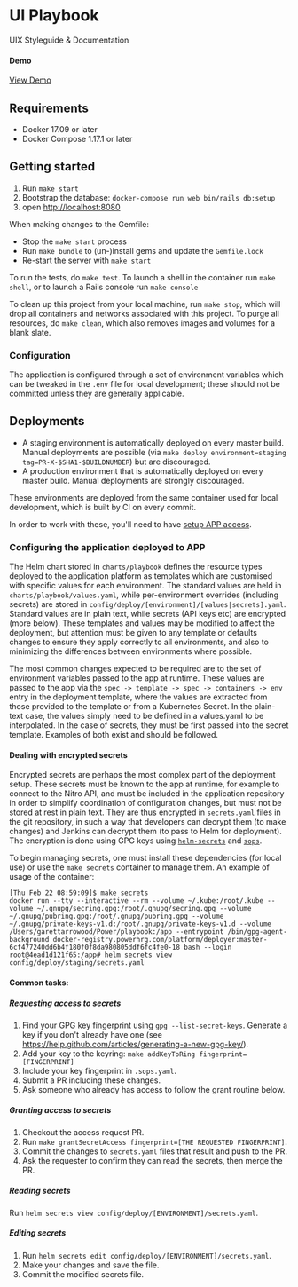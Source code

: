 # UI Playbook

UIX Styleguide & Documentation


#### Demo
[View Demo](http://afternoon-refuge-87160.herokuapp.com/)

## Requirements

- Docker 17.09 or later
- Docker Compose 1.17.1 or later

## Getting started

1. Run `make start`
1. Bootstrap the database: `docker-compose run web bin/rails db:setup`
1. open [http://localhost:8080](http://localhost:8080)

When making changes to the Gemfile:

* Stop the `make start` process
* Run `make bundle` to (un-)install gems and update the `Gemfile.lock`
* Re-start the server with `make start`

To run the tests, do `make test`. To launch a shell in the container run `make shell`, or to launch a Rails console run `make console`

To clean up this project from your local machine, run `make stop`, which will drop all containers and networks associated with this project. To purge all resources, do `make clean`, which also removes images and volumes for a blank slate.

### Configuration

The application is configured through a set of environment variables which can be tweaked in the `.env` file for local development; these should not be committed unless they are generally applicable.

## Deployments

* A staging environment is automatically deployed on every master build. Manual deployments are possible (via `make deploy environment=staging tag=PR-X-$SHA1-$BUILDNUMBER`) but are discouraged.
* A production environment that is automatically deployed on every master build. Manual deployments are strongly discouraged.

These environments are deployed from the same container used for local development, which is built by CI on every commit.

In order to work with these, you'll need to have [setup APP access](https://github.com/powerhome/APP#getting-access).

### Configuring the application deployed to APP

The Helm chart stored in `charts/playbook` defines the resource types deployed to the application platform as templates which are customised with specific values for each environment. The standard values are held in `charts/playbook/values.yaml`, while per-environment overrides (including secrets) are stored in `config/deploy/[environment]/[values|secrets].yaml`. Standard values are in plain text, while secrets (API keys etc) are encrypted (more below). These templates and values may be modified to affect the deployment, but attention must be given to any template or defaults changes to ensure they apply correctly to all environments, and also to minimizing the differences between environments where possible.

The most common changes expected to be required are to the set of environment variables passed to the app at runtime. These values are passed to the app via the `spec -> template -> spec -> containers -> env` entry in the deployment template, where the values are extracted from those provided to the template or from a Kubernetes Secret. In the plain-text case, the values simply need to be defined in a values.yaml to be interpolated. In the case of secrets, they must be first passed into the secret template. Examples of both exist and should be followed.

#### Dealing with encrypted secrets

Encrypted secrets are perhaps the most complex part of the deployment setup. These secrets must be known to the app at runtime, for example to connect to the Nitro API, and must be included in the application repository in order to simplify coordination of configuration changes, but must not be stored at rest in plain text. They are thus encrypted in `secrets.yaml` files in the git repository, in such a way that developers can decrypt them (to make changes) and Jenkins can decrypt them (to pass to Helm for deployment). The encryption is done using GPG keys using [`helm-secrets`](https://github.com/futuresimple/helm-secrets) and [`sops`](https://github.com/mozilla/sops).

To begin managing secrets, one must install these dependencies (for local use) or use the `make secrets` container to manage them. An example of usage of the container:

```
[Thu Feb 22 08:59:09]$ make secrets
docker run --tty --interactive --rm --volume ~/.kube:/root/.kube --volume ~/.gnupg/secring.gpg:/root/.gnupg/secring.gpg --volume ~/.gnupg/pubring.gpg:/root/.gnupg/pubring.gpg --volume ~/.gnupg/private-keys-v1.d:/root/.gnupg/private-keys-v1.d --volume /Users/garettarrowood/Power/playbook:/app --entrypoint /bin/gpg-agent-background docker-registry.powerhrg.com/platform/deployer:master-6cf477240dd6b4f180f0f8da980805ddf6fc4fe0-18 bash --login
root@4ead1d121f65:/app# helm secrets view config/deploy/staging/secrets.yaml
```

#### Common tasks:

##### Requesting access to secrets

1. Find your GPG key fingerprint using `gpg --list-secret-keys`. Generate a key if you don't already have one (see https://help.github.com/articles/generating-a-new-gpg-key/).
1. Add your key to the keyring: `make addKeyToRing fingerprint=[FINGERPRINT]`
1. Include your key fingerprint in `.sops.yaml`.
1. Submit a PR including these changes.
1. Ask someone who already has access to follow the grant routine below.

##### Granting access to secrets

1. Checkout the access request PR.
1. Run `make grantSecretAccess fingerprint=[THE REQUESTED FINGERPRINT]`.
1. Commit the changes to `secrets.yaml` files that result and push to the PR.
1. Ask the requester to confirm they can read the secrets, then merge the PR.

##### Reading secrets

Run `helm secrets view config/deploy/[ENVIRONMENT]/secrets.yaml`.

##### Editing secrets

1. Run `helm secrets edit config/deploy/[ENVIRONMENT]/secrets.yaml`.
1. Make your changes and save the file.
1. Commit the modified secrets file.
